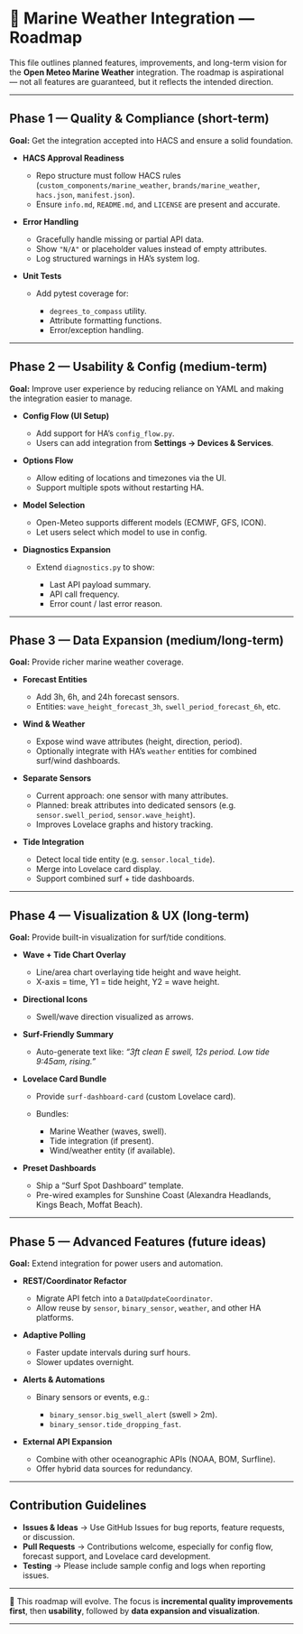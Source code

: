 # 🌊 Marine Weather Integration — Roadmap

This file outlines planned features, improvements, and long-term vision for the **Open Meteo Marine Weather** integration.
The roadmap is aspirational — not all features are guaranteed, but it reflects the intended direction.

---

## Phase 1 — Quality & Compliance (short-term)

**Goal:** Get the integration accepted into HACS and ensure a solid foundation.

* **HACS Approval Readiness**

  * Repo structure must follow HACS rules (`custom_components/marine_weather`, `brands/marine_weather`, `hacs.json`, `manifest.json`).
  * Ensure `info.md`, `README.md`, and `LICENSE` are present and accurate.
* **Error Handling**

  * Gracefully handle missing or partial API data.
  * Show `"N/A"` or placeholder values instead of empty attributes.
  * Log structured warnings in HA’s system log.
* **Unit Tests**

  * Add pytest coverage for:

    * `degrees_to_compass` utility.
    * Attribute formatting functions.
    * Error/exception handling.

---

## Phase 2 — Usability & Config (medium-term)

**Goal:** Improve user experience by reducing reliance on YAML and making the integration easier to manage.

* **Config Flow (UI Setup)**

  * Add support for HA’s `config_flow.py`.
  * Users can add integration from **Settings → Devices & Services**.
* **Options Flow**

  * Allow editing of locations and timezones via the UI.
  * Support multiple spots without restarting HA.
* **Model Selection**

  * Open-Meteo supports different models (ECMWF, GFS, ICON).
  * Let users select which model to use in config.
* **Diagnostics Expansion**

  * Extend `diagnostics.py` to show:

    * Last API payload summary.
    * API call frequency.
    * Error count / last error reason.

---

## Phase 3 — Data Expansion (medium/long-term)

**Goal:** Provide richer marine weather coverage.

* **Forecast Entities**

  * Add 3h, 6h, and 24h forecast sensors.
  * Entities: `wave_height_forecast_3h`, `swell_period_forecast_6h`, etc.
* **Wind & Weather**

  * Expose wind wave attributes (height, direction, period).
  * Optionally integrate with HA’s `weather` entities for combined surf/wind dashboards.
* **Separate Sensors**

  * Current approach: one sensor with many attributes.
  * Planned: break attributes into dedicated sensors (e.g. `sensor.swell_period`, `sensor.wave_height`).
  * Improves Lovelace graphs and history tracking.
* **Tide Integration**

  * Detect local tide entity (e.g. `sensor.local_tide`).
  * Merge into Lovelace card display.
  * Support combined surf + tide dashboards.

---

## Phase 4 — Visualization & UX (long-term)

**Goal:** Provide built-in visualization for surf/tide conditions.

* **Wave + Tide Chart Overlay**

  * Line/area chart overlaying tide height and wave height.
  * X-axis = time, Y1 = tide height, Y2 = wave height.
* **Directional Icons**

  * Swell/wave direction visualized as arrows.
* **Surf-Friendly Summary**

  * Auto-generate text like:
    *“3ft clean E swell, 12s period. Low tide 9:45am, rising.”*
* **Lovelace Card Bundle**

  * Provide `surf-dashboard-card` (custom Lovelace card).
  * Bundles:

    * Marine Weather (waves, swell).
    * Tide integration (if present).
    * Wind/weather entity (if available).
* **Preset Dashboards**

  * Ship a “Surf Spot Dashboard” template.
  * Pre-wired examples for Sunshine Coast (Alexandra Headlands, Kings Beach, Moffat Beach).

---

## Phase 5 — Advanced Features (future ideas)

**Goal:** Extend integration for power users and automation.

* **REST/Coordinator Refactor**

  * Migrate API fetch into a `DataUpdateCoordinator`.
  * Allow reuse by `sensor`, `binary_sensor`, `weather`, and other HA platforms.
* **Adaptive Polling**

  * Faster update intervals during surf hours.
  * Slower updates overnight.
* **Alerts & Automations**

  * Binary sensors or events, e.g.:

    * `binary_sensor.big_swell_alert` (swell > 2m).
    * `binary_sensor.tide_dropping_fast`.
* **External API Expansion**

  * Combine with other oceanographic APIs (NOAA, BOM, Surfline).
  * Offer hybrid data sources for redundancy.

---

## Contribution Guidelines

* **Issues & Ideas** → Use GitHub Issues for bug reports, feature requests, or discussion.
* **Pull Requests** → Contributions welcome, especially for config flow, forecast support, and Lovelace card development.
* **Testing** → Please include sample config and logs when reporting issues.

---

📌 This roadmap will evolve. The focus is **incremental quality improvements first**, then **usability**, followed by **data expansion and visualization**.

---
